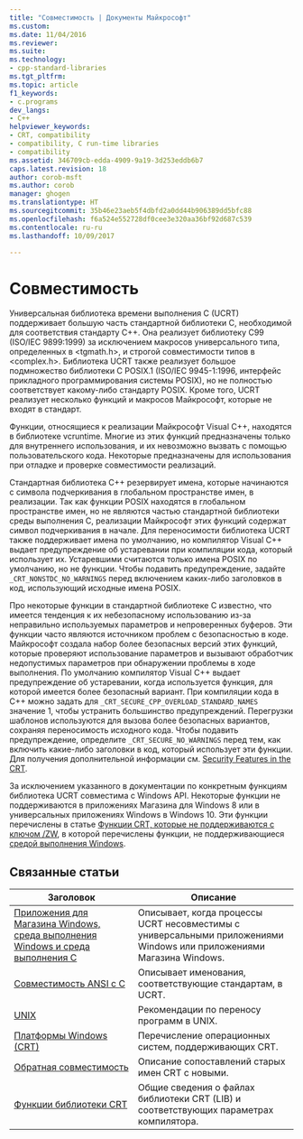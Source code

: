 ```yaml
---
title: "Совместимость | Документы Майкрософт"
ms.custom: 
ms.date: 11/04/2016
ms.reviewer: 
ms.suite: 
ms.technology:
- cpp-standard-libraries
ms.tgt_pltfrm: 
ms.topic: article
f1_keywords:
- c.programs
dev_langs:
- C++
helpviewer_keywords:
- CRT, compatibility
- compatibility, C run-time libraries
- compatibility
ms.assetid: 346709cb-edda-4909-9a19-3d253eddb6b7
caps.latest.revision: 18
author: corob-msft
ms.author: corob
manager: ghogen
ms.translationtype: HT
ms.sourcegitcommit: 35b46e23aeb5f4dbfd2a0dd44b906389dd5bfc88
ms.openlocfilehash: f6a524e552728df0cee3e320aa36bf92d687c539
ms.contentlocale: ru-ru
ms.lasthandoff: 10/09/2017

---
```

# <a name="compatibility"></a>Совместимость
Универсальная библиотека времени выполнения C (UCRT) поддерживает большую часть стандартной библиотеки C, необходимой для соответствия стандарту C++. Она реализует библиотеку C99 (ISO/IEC 9899:1999) за исключением макросов универсального типа, определенных в \<tgmath.h>, и строгой совместимости типов в \<complex.h>. Библиотека UCRT также реализует большое подмножество библиотеки C POSIX.1 (ISO/IEC 9945-1:1996, интерфейс прикладного программирования системы POSIX), но не полностью соответствует какому-либо стандарту POSIX.  Кроме того, UCRT реализует несколько функций и макросов Майкрософт, которые не входят в стандарт.  
  
 Функции, относящиеся к реализации Майкрософт Visual C++, находятся в библиотеке vcruntime.  Многие из этих функций предназначены только для внутреннего использования, и их невозможно вызвать с помощью пользовательского кода. Некоторые предназначены для использования при отладке и проверке совместимости реализаций.  
  
 Стандартная библиотека C++ резервирует имена, которые начинаются с символа подчеркивания в глобальном пространстве имен, в реализации. Так как функции POSIX находятся в глобальном пространстве имен, но не являются частью стандартной библиотеки среды выполнения C, реализации Майкрософт этих функций содержат символ подчеркивания в начале. Для переносимости библиотека UCRT также поддерживает имена по умолчанию, но компилятор Visual C++ выдает предупреждение об устаревании при компиляции кода, который использует их. Устаревшими считаются только имена POSIX по умолчанию, но не функции. Чтобы подавить предупреждение, задайте `_CRT_NONSTDC_NO_WARNINGS` перед включением каких-либо заголовков в код, использующий исходные имена POSIX.  
  
 Про некоторые функции в стандартной библиотеке C известно, что имеется тенденция к их небезопасному использованию из-за неправильно используемых параметров и непроверенных буферов. Эти функции часто являются источником проблем с безопасностью в коде. Майкрософт создала набор более безопасных версий этих функций, которые проверяют использование параметров и вызывают обработчик недопустимых параметров при обнаружении проблемы в ходе выполнения.  По умолчанию компилятор Visual C++ выдает предупреждение об устаревании, когда используется функция, для которой имеется более безопасный вариант. При компиляции кода в C++ можно задать для `_CRT_SECURE_CPP_OVERLOAD_STANDARD_NAMES` значение 1, чтобы устранить большинство предупреждений. Перегрузки шаблонов используются для вызова более безопасных вариантов, сохраняя переносимость исходного кода. Чтобы подавить предупреждение, определите `_CRT_SECURE_NO_WARNINGS` перед тем, как включить какие-либо заголовки в код, который использует эти функции. Для получения дополнительной информации см. [Security Features in the CRT](../c-runtime-library/security-features-in-the-crt.md).  
  
 За исключением указанного в документации по конкретным функциям библиотека UCRT совместима с Windows API.  Некоторые функции не поддерживаются в приложениях Магазина для Windows 8 или в универсальных приложениях Windows в Windows 10. Эти функции перечислены в статье [Функции CRT, которые не поддерживаются с ключом /ZW](http://msdn.microsoft.com/library/windows/apps/jj606124.aspx), в которой перечислены функции, не поддерживающиеся [средой выполнения Windows](http://msdn.microsoft.com/en-us/9a1a18b8-9802-4ec5-b9de-0d2dfdf414e9).  
  
## <a name="related-articles"></a>Связанные статьи  
  
|Заголовок|Описание|  
|-----------|-----------------|  
|[Приложения для Магазина Windows, среда выполнения Windows и среда выполнения C](../c-runtime-library/windows-store-apps-the-windows-runtime-and-the-c-run-time.md)|Описывает, когда процессы UCRT несовместимы с универсальными приложениями Windows или приложениями Магазина Windows.|  
|[Совместимость ANSI с C](../c-runtime-library/ansi-c-compliance.md)|Описывает именования, соответствующие стандартам, в UCRT.|  
|[UNIX](../c-runtime-library/unix.md)|Рекомендации по переносу программ в UNIX.|  
|[Платформы Windows (CRT)](../c-runtime-library/windows-platforms-crt.md)|Перечисление операционных систем, поддерживающих CRT.|  
|[Обратная совместимость](../c-runtime-library/backward-compatibility.md)|Описание сопоставлений старых имен CRT с новыми.|  
|[Функции библиотеки CRT](../c-runtime-library/crt-library-features.md)|Общие сведения о файлах библиотеки CRT (LIB) и соответствующих параметрах компилятора.|
